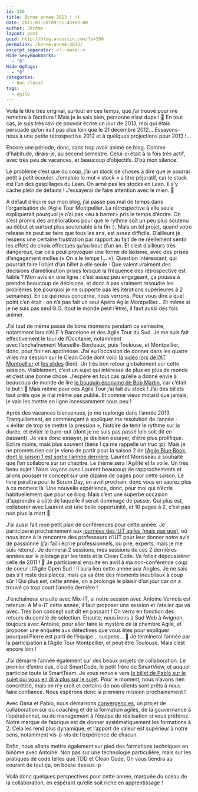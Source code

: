 ```yaml
---
id: 356
title: Bonne année 2013 ! :)
date: 2013-01-28T09:51:45+02:00
author: Jérôme
layout: post
guid: http://blog.avoustin.com/?p=356
permalink: /bonne-annee-2013/
excerpt_separator: <!--more-->
Hide SexyBookmarks:
  - "0"
Hide OgTags:
  - "0"
categories:
  - Non classé
tags:
  - agile
---
```


Voilà le titre très original, surtout en ces temps, que j&rsquo;ai trouvé pour me remettre à l&rsquo;écriture ! Mais je le sais bien, personne n&rsquo;est dupe ! 🙂 En tout cas, je suis très ravi de pouvoir écrire un jour de 2013, moi qui étais persuadé qu&rsquo;on irait pas plus loin que le 21 décembre 2012&#8230; Essayons-nous à une petite rétrospective 2012 et à quelques projections pour 2013 !&#8230;<!--more-->

Encore une période, donc, sans trop avoir animé ce blog. Comme d&rsquo;habitude, dirais-je, au second semestre. Celui-ci était à la fois très actif, avec très peu de vacances, et beaucoup d&rsquo;objectifs. D&rsquo;où mon silence.

Le problème c&rsquo;est que du coup, j&rsquo;ai un stock de choses à dire que je pourrai petit à petit écouler. J&#8217;emploie le mot « stock » a titre péjoratif, car le stock est l&rsquo;un des gaspillages du Lean. On aime pas les stocks en Lean. Il s&rsquo;y cache plein de défauts ! J&rsquo;essayerai de faire attention avec le mien. 🙂

A défaut d&rsquo;écrire sur mon blog, j&rsquo;ai passé pas mal de temps dans l&rsquo;organisation de l&rsquo;Agile Tour Montpellier. La rétrospective à elle seule expliquerait pourquoi je n&rsquo;ai pas <eu à barrer> pris le temps d&rsquo;écrire. On s&rsquo;est promis des améliorations pour que le rythme soit un peu plus soutenu au début et surtout plus soutenable à la fin :). Mais un tel projet, quand votre release ne peut se faire que tous les ans, est assez difficile. D&rsquo;ailleurs je ressens une certaine frustration par rapport au fait de ne réellement sentir les effets de choix effectués qu&rsquo;au bout d&rsquo;un an. Et c&rsquo;est d&rsquo;ailleurs très dangereux, car cela peut provoquer une forme de laxisme, avec des prises d&rsquo;engagement molles (« On a le temps !&#8230; »). Question intéressant, qui pourrait faire l&rsquo;objet d&rsquo;un billet à elle seule : Que valent vraiment des décisions d&rsquo;amélioration prises lorsque la fréquence des rétrospective est faible ? Mon avis en une ligne : c&rsquo;est assez peu engageant, ça pousse à prendre beaucoup de décisions, et donc à pas vraiment résoudre les problèmes (ce pourquoi je ne supporte pas les itérations supérieures à 2 semaines). En ce qui nous concerne, nous verrons. Pour vous dire à quel point c&rsquo;en était : on n&rsquo;a pas fait un seul Apéro Agile Montpellier&#8230; Et même si je ne suis pas seul G.O. (tout le monde peut l&rsquo;être), il faut aussi des fois animer.

J&rsquo;ai tout de même passé de bons moments pendant ce semestre, notamment lors d&rsquo;ALE à Barcelone et des Agile Tour du Sud. Je me suis fait effectivement le tour de l&rsquo;Occitanie, notamment avec l’enchaînement Marseille-Bordeaux, puis Toulouse, et Montpellier, donc, pour finir en apothéose. J&rsquo;ai eu l&rsquo;occasion de donner dans les quatre villes ma session sur le Clean Code dont voici <a title="Clean Code à l'Agile Tour Montpellier 2012" href="http://vimeo.com/56083362" target="_blank">la vidéo lors de l&rsquo;AT Montpellier</a> et <a title="Slides de Clean Code" href="http://www.slideshare.net/jeromeavoustin/clean-code-en-pratique-14732075" target="_blank">les slides</a> (lien). Un très bon retour globalement sur cette session. Visiblement, c&rsquo;est un sujet qui intéresse de plus en plus de monde et c&rsquo;est une bonne chose. J&rsquo;espère en tout cas qu&rsquo;elle a donné envie à beaucoup de monde de lire <a title="Clean Code - Bob Martin" href="http://www.amazon.fr/Clean-Code-Handbook-Software-Craftsmanship/dp/0132350882/ref=sr_1_1?ie=UTF8&qid=1359128007&sr=8-1" target="_blank">le bouquin éponyme de Bob Martin</a>, car c&rsquo;était le but ! 🙂 Mais même pour ces Agile Tour j&rsquo;ai fait du stock ! J&rsquo;ai des billets tout prêts que je n&rsquo;ai même pas publié. Et comme vieux motard que jamais, je vais les mettre en ligne incessamment sous peu !

Après des vacances bienvenues, je me replonge dans l&rsquo;année 2013. Tranquillement, en commençant à appliquer ma résolution de l&rsquo;année : « éviter de trop se mettre la pression », histoire de tenir le rythme sur la durée, et éviter le burn-out (dont je ne suis pas passé loin soit dit en passant). Je vais donc essayer, je dis bien essayer, d&rsquo;être plus prolifique. Ecrire moins, mais plus souvent (tiens ! ça me rappelle un truc :p). Mais je ne promets rien car je viens de partir pour la saison 2 de <a title="Agile Blue Book Saison 1 " href="http://www.lulu.com/shop/search.ep?type=&keyWords=rupture+douce&x=0&y=0&sitesearch=lulu.com&q=" target="_blank">l&rsquo;Agile Blue Book, dont la saison 1 est sortie l&rsquo;année dernière</a>. Laurent Morisseau a souhaité que l&rsquo;on collabore sur un chapitre. Le thème sera l&rsquo;Agilité et la voile. Un très beau sujet ! Nous voyons avec Laurent beaucoup de rapprochements et allons pousser le concept sur une dizaine de pages pour cette saison. Le livre paraîtra pour le Scrum Day, en avril prochain, donc vous en saurez plus à ce moment là. Une nouvelle expérience, donc, pour moi qui n&rsquo;écris habituellement que pour ce blog. Mais c&rsquo;est une superbe occasion d&rsquo;apprendre à côté de laquelle il serait dommage de passer. Qui plus est, collaborer avec Laurent est une belle opportunité, et 10 pages à 2, c&rsquo;est pas non plus la mort 🙂

J&rsquo;ai aussi fait mon petit plan de conférences pour cette année. Je participerai prochainement aux <a title="IUT Agile" href="http://iutagile.com/" target="_blank">journées des IUT agiles (mais pas que)</a>, où nous irons à la rencontre des professeurs d&rsquo;IUT pour leur donner notre avis de passionné (j&rsquo;ai failli écrire professionnels, ou pire, experts, mais je me suis retenu). Je donnerai 2 sessions, mes sessions de ces 2 dernières années sur le pilotage par les tests et le Clean Code. Va falloir dépoussiérer celle de 2011 ! 🙂 Je participerai ensuite en avril à ma non-conférence coup de coeur : l&rsquo;Agile Open Sud ! Il aura lieu cette année aux Angles. Je ne sais pas s&rsquo;il reste des places, mais ça va être des moments inoubliaux à coup sûr ! Qui plus est, cette année, on a prolongé le plaisir d&rsquo;un jour car on a trouvé ça trop court l&rsquo;année dernière !

J’enchaînerai ensuite avec Mix-IT, si notre session avec Antoine Vernois est retenue. A Mix-IT cette année, il faut proposer une session et l&rsquo;atelier qui va avec. Très bon concept soit dit en passant ! On verra en fonction des retours du comité de sélection. Ensuite, nous irons à Sud Web à Avignon, toujours avec Antoine, pour aller faire le mystère de la chambre Agile, et proposer une enquête aux détectives que vous êtes pour expliquer pourquoi Pierre est parti de l&rsquo;équipe&#8230; suspens&#8230; 🙂 Je terminerai l&rsquo;année par la participation à l&rsquo;Agile Tour Montpellier, et peut être Toulouse. Mais c&rsquo;est encore loin !

J&rsquo;ai démarré l&rsquo;année également sur des beaux projets de collaboration. Le premier d&rsquo;entre eux, c&rsquo;est SmartCode, le petit frère de SmartView, et auquel participe toute la SmartTeam. Je vous renvoie vers <a title="SmartCode sur Areyouagile.com" href="http://www.areyouagile.com/2012/11/smartcode/" target="_blank">le billet de Pablo sur le sujet qui vous en dira plus sur le sujet</a>. Pour le moment, nous n&rsquo;avons rien concrétisé, mais on n&rsquo;y croit et certains de nos clients sont prêts à nous faire confiance. Nous espérons donc la première mission prochainement !

Avec Oana et Pablo, nous démarrons <a title="Convergenc.es" href="http://convergenc.es/" target="_blank">convergenc.es</a>, un projet de collaboration sur du coaching et de la formation agiles, de la gouvernance à l&rsquo;opérationnel, ou du management à l&rsquo;équipe de réalisation si vous préférez. Notre marque de fabrique est de donner systématiquement les formations à 2. Cela les rend plus dynamique, et l&rsquo;apport de valeur est supérieur à notre sens, notamment vis-à-vis de l&rsquo;expérience de chacun.

Enfin, nous allons mettre également sur pied des formations techniques en binôme avec Antoine. Non pas sur une technologie particulière, mais sur les pratiques de code telles que TDD et Clean Code. On vous tiendra au courant de tout ça, on bosse dessus :p

Voilà donc quelques perspectives pour cette année, marquée du sceau de la collaboration, en espérant qu&rsquo;elle soit riche en apprentissage !


